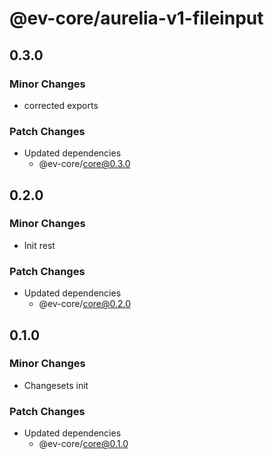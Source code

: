 # @ev-core/aurelia-v1-fileinput

## 0.3.0

### Minor Changes

- corrected exports

### Patch Changes

- Updated dependencies
  - @ev-core/core@0.3.0

## 0.2.0

### Minor Changes

- Init rest

### Patch Changes

- Updated dependencies
  - @ev-core/core@0.2.0

## 0.1.0

### Minor Changes

- Changesets init

### Patch Changes

- Updated dependencies
  - @ev-core/core@0.1.0
